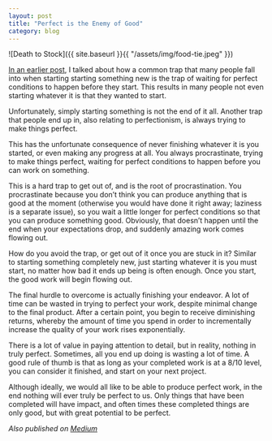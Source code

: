 ```yaml
---
layout: post
title: "Perfect is the Enemy of Good"
category: blog
---
```


![Death to Stock]({{ site.baseurl }}{{ "/assets/img/food-tie.jpeg" }})

[In an earlier post](https://medium.com/@LeNPaul/avoiding-the-perfection-trap-64de769aa602), I talked about how a common trap that many people fall into when starting starting something new is the trap of waiting for perfect conditions to happen before they start. This results in many people not even starting whatever it is that they wanted to start.

Unfortunately, simply starting something is not the end of it all. Another trap that people end up in, also relating to perfectionism, is always trying to make things perfect.

This has the unfortunate consequence of never finishing whatever it is you started, or even making any progress at all. You always procrastinate, trying to make things perfect, waiting for perfect conditions to happen before you can work on something.

This is a hard trap to get out of, and is the root of procrastination. You procrastinate because you don’t think you can produce anything that is good at the moment (otherwise you would have done it right away; laziness is a separate issue), so you wait a little longer for perfect conditions so that you can produce something good. Obviously, that doesn’t happen until the end when your expectations drop, and suddenly amazing work comes flowing out.

How do you avoid the trap, or get out of it once you are stuck in it? Similar to starting something completely new, just starting whatever it is you must start, no matter how bad it ends up being is often enough. Once you start, the good work will begin flowing out.

The final hurdle to overcome is actually finishing your endeavor. A lot of time can be wasted in trying to perfect your work, despite minimal change to the final product. After a certain point, you begin to receive diminishing returns, whereby the amount of time you spend in order to incrementally increase the quality of your work rises exponentially.

There is a lot of value in paying attention to detail, but in reality, nothing in truly perfect. Sometimes, all you end up doing is wasting a lot of time. A good rule of thumb is that as long as your completed work is at a 8/10 level, you can consider it finished, and start on your next project.

Although ideally, we would all like to be able to produce perfect work, in the end nothing will ever truly be perfect to us. Only things that have been completed will have impact, and often times these completed things are only good, but with great potential to be perfect.

*Also published on [Medium](https://medium.com/@LeNPaul/perfect-is-the-enemy-of-good-2191fa1cdb85)*
